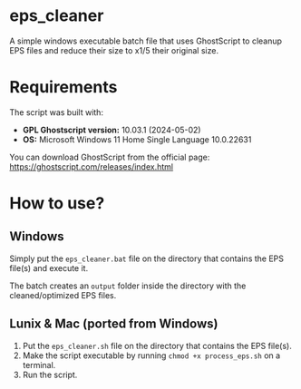 # eps_cleaner
A simple windows executable batch file that uses GhostScript to cleanup EPS files and reduce their size to x1/5 their original size.

# Requirements
The script was built with:
- **GPL Ghostscript version:** 10.03.1 (2024-05-02)
- **OS:** Microsoft Windows 11 Home Single Language 10.0.22631

You can download GhostScript from the official page: https://ghostscript.com/releases/index.html

# How to use?
## Windows
Simply put the ```eps_cleaner.bat``` file on the directory that contains the EPS file(s) and execute it.

The batch creates an ```output``` folder inside the directory with the cleaned/optimized EPS files.
## Lunix & Mac (ported from Windows)
1. Put the ```eps_cleaner.sh``` file on the directory that contains the EPS file(s).
2. Make the script executable by running ```chmod +x process_eps.sh``` on a terminal.
3. Run the script.